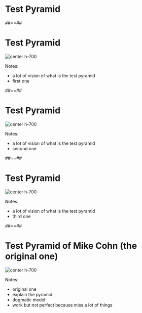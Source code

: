<!-- .slide: class="transition" -->

# Test Pyramid

##==##

# Test Pyramid

![center h-700](./assets/images/02-getting-started/pyramide-1.png)

Notes:
- a lot of vision of what is the test pyramid
- first one

##==##

# Test Pyramid

![center h-700](./assets/images/02-getting-started/pyramide-2.png)

Notes:
- a lot of vision of what is the test pyramid
- second one

##==##

# Test Pyramid

![center h-700](./assets/images/02-getting-started/pyramide-3.png)

Notes:
- a lot of vision of what is the test pyramid
- third one

##==##

# Test Pyramid of <strong>Mike Cohn</strong> (the original one)

![center h-700](./assets/images/02-getting-started/pyramide-mike-cohn.png)

Notes:
- original one
- explain the pyramid
- dogmatic model
- work but not perfect because miss a lot of things


